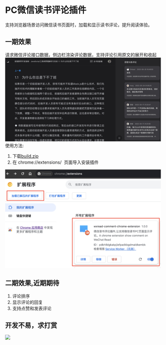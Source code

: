# PC微信读书评论插件
支持浏览器场景访问微信读书页面时，加载和显示读书评论，提升阅读体验。

## 一期效果
请求微信评论接口数据，侧边栏渲染评论数据，支持评论引用原文的展开和收起
<img src="./src/assets/img/preview.jpg">
使用方法: 
<ol>
    <li>
        下载<a href="https://github.com/my19940202/wx-read-comment-extension/raw/main/build.zip">build.zip</a>
    </li>
    <li>在&nbsp;chrome://extensions/&nbsp; 页面导入安装插件</li>
</ol>
<img src="./src/assets/img/tutorial.jpg">

## 二期效果,近期期待
1. 评论排序
2. 显示评论的回复
3. 支持点赞和发表评论

## 开发不易，求打赏
<img style="width:200px;" src="https://636c-cloud1-5g5eyjtze161c202-1319072486.tcb.qcloud.la/dev/wechat-qr-code.jpg">
